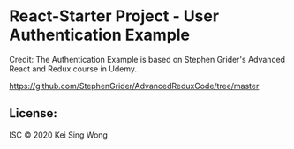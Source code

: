 React-Starter Project - User Authentication Example
===================================================

Credit: The Authentication Example is based on Stephen Grider's Advanced React and Redux course in Udemy.

https://github.com/StephenGrider/AdvancedReduxCode/tree/master

License:
-------
ISC &copy; 2020 Kei Sing Wong
